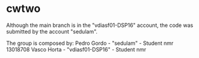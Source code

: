 # cwtwo
Although the main branch is in the "vdiasf01-DSP16" account, the code was submitted by the account "sedulam".

The group is composed by:
Pedro Gordo - "sedulam" - Student nmr 13018708
Vasco Horta - "vdiasf01-DSP16" - Student nmr 
